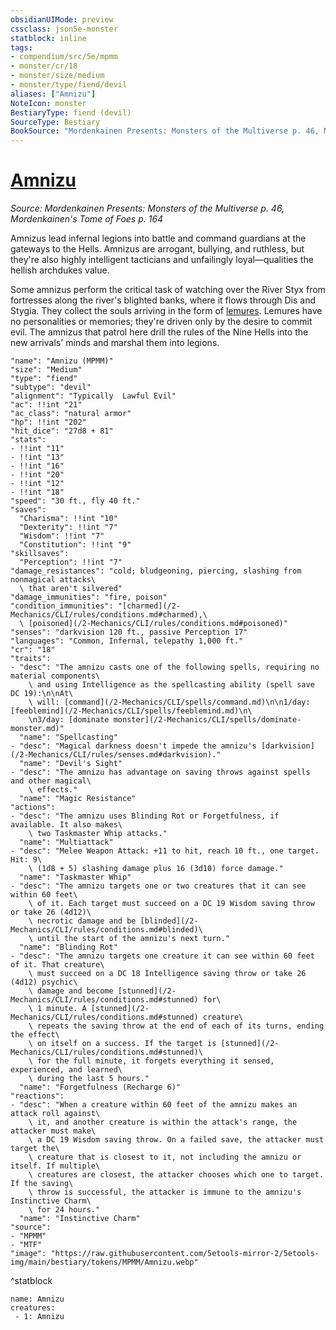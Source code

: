 ```yaml
---
obsidianUIMode: preview
cssclass: json5e-monster
statblock: inline
tags:
- compendium/src/5e/mpmm
- monster/cr/18
- monster/size/medium
- monster/type/fiend/devil
aliases: ["Amnizu"]
NoteIcon: monster
BestiaryType: fiend (devil)
SourceType: Bestiary
BookSource: "Mordenkainen Presents: Monsters of the Multiverse p. 46, Mordenkainen's Tome of Foes p. 164"
---
```

# [Amnizu](2-Mechanics/CLI/bestiary/fiend/amnizu-mpmm.md)
*Source: Mordenkainen Presents: Monsters of the Multiverse p. 46, Mordenkainen's Tome of Foes p. 164*  

Amnizus lead infernal legions into battle and command guardians at the gateways to the Hells. Amnizus are arrogant, bullying, and ruthless, but they're also highly intelligent tacticians and unfailingly loyal—qualities the hellish archdukes value.

Some amnizus perform the critical task of watching over the River Styx from fortresses along the river's blighted banks, where it flows through Dis and Stygia. They collect the souls arriving in the form of [lemures](/2-Mechanics/CLI/bestiary/fiend/lemure.md). Lemures have no personalities or memories; they're driven only by the desire to commit evil. The amnizus that patrol here drill the rules of the Nine Hells into the new arrivals' minds and marshal them into legions.

```statblock
"name": "Amnizu (MPMM)"
"size": "Medium"
"type": "fiend"
"subtype": "devil"
"alignment": "Typically  Lawful Evil"
"ac": !!int "21"
"ac_class": "natural armor"
"hp": !!int "202"
"hit_dice": "27d8 + 81"
"stats":
- !!int "11"
- !!int "13"
- !!int "16"
- !!int "20"
- !!int "12"
- !!int "18"
"speed": "30 ft., fly 40 ft."
"saves":
  "Charisma": !!int "10"
  "Dexterity": !!int "7"
  "Wisdom": !!int "7"
  "Constitution": !!int "9"
"skillsaves":
  "Perception": !!int "7"
"damage_resistances": "cold; bludgeoning, piercing, slashing from nonmagical attacks\
  \ that aren't silvered"
"damage_immunities": "fire, poison"
"condition_immunities": "[charmed](/2-Mechanics/CLI/rules/conditions.md#charmed),\
  \ [poisoned](/2-Mechanics/CLI/rules/conditions.md#poisoned)"
"senses": "darkvision 120 ft., passive Perception 17"
"languages": "Common, Infernal, telepathy 1,000 ft."
"cr": "18"
"traits":
- "desc": "The amnizu casts one of the following spells, requiring no material components\
    \ and using Intelligence as the spellcasting ability (spell save DC 19):\n\nAt\
    \ will: [command](/2-Mechanics/CLI/spells/command.md)\n\n1/day: [feeblemind](/2-Mechanics/CLI/spells/feeblemind.md)\n\
    \n3/day: [dominate monster](/2-Mechanics/CLI/spells/dominate-monster.md)"
  "name": "Spellcasting"
- "desc": "Magical darkness doesn't impede the amnizu's [darkvision](/2-Mechanics/CLI/rules/senses.md#darkvision)."
  "name": "Devil's Sight"
- "desc": "The amnizu has advantage on saving throws against spells and other magical\
    \ effects."
  "name": "Magic Resistance"
"actions":
- "desc": "The amnizu uses Blinding Rot or Forgetfulness, if available. It also makes\
    \ two Taskmaster Whip attacks."
  "name": "Multiattack"
- "desc": "Melee Weapon Attack: +11 to hit, reach 10 ft., one target. Hit: 9\
    \ (1d8 + 5) slashing damage plus 16 (3d10) force damage."
  "name": "Taskmaster Whip"
- "desc": "The amnizu targets one or two creatures that it can see within 60 feet\
    \ of it. Each target must succeed on a DC 19 Wisdom saving throw or take 26 (4d12)\
    \ necrotic damage and be [blinded](/2-Mechanics/CLI/rules/conditions.md#blinded)\
    \ until the start of the amnizu's next turn."
  "name": "Blinding Rot"
- "desc": "The amnizu targets one creature it can see within 60 feet of it. That creature\
    \ must succeed on a DC 18 Intelligence saving throw or take 26 (4d12) psychic\
    \ damage and become [stunned](/2-Mechanics/CLI/rules/conditions.md#stunned) for\
    \ 1 minute. A [stunned](/2-Mechanics/CLI/rules/conditions.md#stunned) creature\
    \ repeats the saving throw at the end of each of its turns, ending the effect\
    \ on itself on a success. If the target is [stunned](/2-Mechanics/CLI/rules/conditions.md#stunned)\
    \ for the full minute, it forgets everything it sensed, experienced, and learned\
    \ during the last 5 hours."
  "name": "Forgetfulness (Recharge 6)"
"reactions":
- "desc": "When a creature within 60 feet of the amnizu makes an attack roll against\
    \ it, and another creature is within the attack's range, the attacker must make\
    \ a DC 19 Wisdom saving throw. On a failed save, the attacker must target the\
    \ creature that is closest to it, not including the amnizu or itself. If multiple\
    \ creatures are closest, the attacker chooses which one to target. If the saving\
    \ throw is successful, the attacker is immune to the amnizu's Instinctive Charm\
    \ for 24 hours."
  "name": "Instinctive Charm"
"source":
- "MPMM"
- "MTF"
"image": "https://raw.githubusercontent.com/5etools-mirror-2/5etools-img/main/bestiary/tokens/MPMM/Amnizu.webp"
```
^statblock

```encounter-table
name: Amnizu
creatures:
 - 1: Amnizu
```